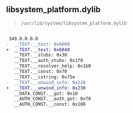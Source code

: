 ## libsystem_platform.dylib

> `/usr/lib/system/libsystem_platform.dylib`

```diff

 349.0.0.0.0
-  __TEXT.__text: 0x6060
+  __TEXT.__text: 0x6040
   __TEXT.__stubs: 0x30
   __TEXT.__auth_stubs: 0x1f0
   __TEXT.__resolver_help: 0x1b0
   __TEXT.__const: 0x70
   __TEXT.__cstring: 0x75e
-  __TEXT.__unwind_info: 0x228
+  __TEXT.__unwind_info: 0x230
   __DATA_CONST.__got: 0x18
   __AUTH_CONST.__auth_got: 0xf8
   __AUTH_CONST.__const: 0x108

```

